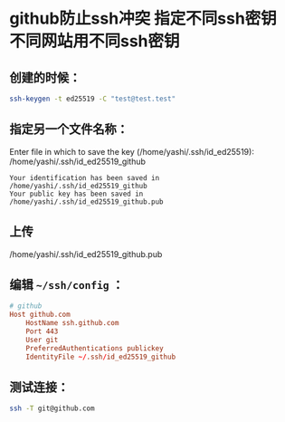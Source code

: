 # github防止ssh冲突 指定不同ssh密钥 不同网站用不同ssh密钥

## 创建的时候：

```bash
ssh-keygen -t ed25519 -C "test@test.test"
```

## 指定另一个文件名称：

Enter file in which to save the key (/home/yashi/.ssh/id_ed25519): 
/home/yashi/.ssh/id_ed25519_github

```
Your identification has been saved in /home/yashi/.ssh/id_ed25519_github
Your public key has been saved in /home/yashi/.ssh/id_ed25519_github.pub
```

## 上传

/home/yashi/.ssh/id_ed25519_github.pub

## 编辑 `~/ssh/config` ：

```conf
# github
Host github.com
    HostName ssh.github.com
    Port 443
    User git
    PreferredAuthentications publickey
    IdentityFile ~/.ssh/id_ed25519_github
```

## 测试连接：

```bash
ssh -T git@github.com
```
